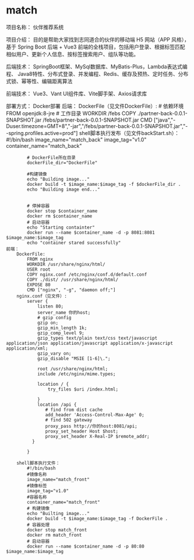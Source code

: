 # match
项目名称：
	伙伴推荐系统

项目介绍：
	目的是帮助大家找到志同道合的伙伴的移动端 H5 网站（APP 风格），基于 Spring Boot 后端 + Vue3 前端的全栈项目，包括用户登录、根据标签匹配相似用户、更新个人信息、按标签搜索用户、组队等功能。

后端技术：
	SpringBoot框架、MySql数据库、MyBatis-Plus，Lambda表达式编程、
	Java8特性、分布式登录、并发编程、Redis、缓存及预热、定时任务、分布式锁、幂等性、编辑距离算法
	
前端技术：
	Vue3、Vant UI组件库、Vite脚手架、Axios请求库
	
部署方式：
	Docker部署
 	后端：
	  	DockerFile（见文件DockerFile）:
	   		# 依赖环境
			FROM openjdk:8-jre
			# 工作目录
			WORKDIR /febs
			COPY ./partner-back-0.0.1-SNAPSHOT.jar /febs/partner-back-0.0.1-SNAPSHOT.jar
			CMD ["java","-Duser.timezone=GMT+8","-jar","/febs/partner-back-0.0.1-SNAPSHOT.jar","--spring.profiles.active=prod"]
	  	shell脚本执行发布（见文件backStart.sh）：
	   		#!/bin/bash
			image_name="match_back"
			image_tag="v1.0"
			container_name="match_back"
			
			# DockerFile所在目录
			dockerFile_dir="DockerFile"
			
			#构建镜像
			echo "Building image..."
			docker build -t $image_name:$image_tag -f $dockerFile_dir .
			echo "Building image end..."
			
			
			# 停掉容器
			docker stop $container_name
			docker rm $container_name
			# 启动容器
			echo "Starting containter"
			docker run --name $container_name -d -p 8081:8081 $image_name:$image_tag
			echo "container stared successfully"
	前端：
 		DockerFile:
   			FROM nginx
			WORKDIR /usr/share/nginx/html/
			USER root
			COPY nginx.conf /etc/nginx/conf.d/default.conf
			COPY ./dist/ /usr/share/nginx/html/
			EXPOSE 80
			CMD ["nginx", "-g", "daemon off;"]
		nginx.conf（见文件）:
  			server {
			    listen 80;
			    server_name 你的host;
			    # gzip config
			    gzip on;
			    gzip_min_length 1k;
			    gzip_comp_level 9;
			    gzip_types text/plain text/css text/javascript application/json application/javascript application/x-javascript application/xml;
			    gzip_vary on;
			    gzip_disable "MSIE [1-6]\.";
			
			    root /usr/share/nginx/html;
			    include /etc/nginx/mime.types;
			
			    location / {
			        try_files $uri /index.html;
			
			    }
			    location /api {
			       # find from dist cache
			       add_header 'Access-Control-Max-Age' 0;
			       # find 502 gateway
			       proxy_pass http://你的host:8081/api;
			       proxy_set_header Host $host;
			       proxy_set_header X-Real-IP $remote_addr;
			  }
			
			}

		shell脚本执行文件：
  			#!/bin/bash
			#镜像名称
			image_name="match_front"
			#镜像标签
			image_tag="v1.0"
			#容器名称
			container_name="match_front"
			# 构建镜像
			echo "Builting image..."
			docker build -t $image_name:$image_tag -f DockerFile .
			# 容器处理
			docker stop match_front
			docker rm match_front
			# 启动容器
			docker run --name $container_name -d -p 80:80 $image_name:$image_tag


